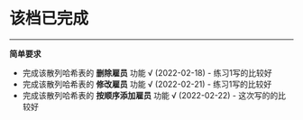 # 该档已完成

***

**简单要求**
* 完成该散列哈希表的 **删除雇员** 功能 √ (2022-02-18) - 练习1写的比较好
* 完成该散列哈希表的 **修改雇员** 功能 √ (2022-02-21) - 练习1写的比较好
* 完成该散列哈希表的 **按顺序添加雇员** 功能 √ (2022-02-22) - 这次写的的比较好